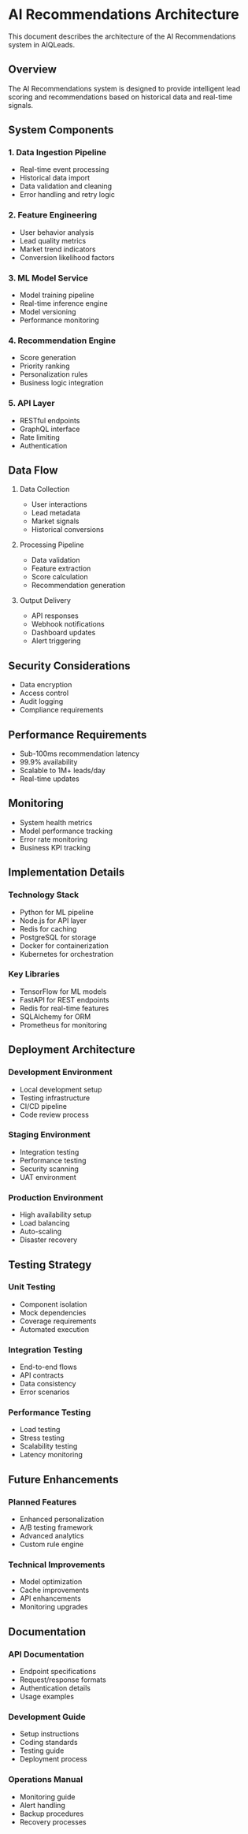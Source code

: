 # AI Recommendations Architecture

This document describes the architecture of the AI Recommendations system in AIQLeads.

## Overview
The AI Recommendations system is designed to provide intelligent lead scoring and recommendations based on historical data and real-time signals.

## System Components

### 1. Data Ingestion Pipeline
- Real-time event processing
- Historical data import
- Data validation and cleaning
- Error handling and retry logic

### 2. Feature Engineering
- User behavior analysis
- Lead quality metrics
- Market trend indicators
- Conversion likelihood factors

### 3. ML Model Service
- Model training pipeline
- Real-time inference engine
- Model versioning
- Performance monitoring

### 4. Recommendation Engine
- Score generation
- Priority ranking
- Personalization rules
- Business logic integration

### 5. API Layer
- RESTful endpoints
- GraphQL interface
- Rate limiting
- Authentication

## Data Flow
1. Data Collection
   - User interactions
   - Lead metadata
   - Market signals
   - Historical conversions

2. Processing Pipeline
   - Data validation
   - Feature extraction
   - Score calculation
   - Recommendation generation

3. Output Delivery
   - API responses
   - Webhook notifications
   - Dashboard updates
   - Alert triggering

## Security Considerations
- Data encryption
- Access control
- Audit logging
- Compliance requirements

## Performance Requirements
- Sub-100ms recommendation latency
- 99.9% availability
- Scalable to 1M+ leads/day
- Real-time updates

## Monitoring
- System health metrics
- Model performance tracking
- Error rate monitoring
- Business KPI tracking

## Implementation Details

### Technology Stack
- Python for ML pipeline
- Node.js for API layer
- Redis for caching
- PostgreSQL for storage
- Docker for containerization
- Kubernetes for orchestration

### Key Libraries
- TensorFlow for ML models
- FastAPI for REST endpoints
- Redis for real-time features
- SQLAlchemy for ORM
- Prometheus for monitoring

## Deployment Architecture

### Development Environment
- Local development setup
- Testing infrastructure
- CI/CD pipeline
- Code review process

### Staging Environment
- Integration testing
- Performance testing
- Security scanning
- UAT environment

### Production Environment
- High availability setup
- Load balancing
- Auto-scaling
- Disaster recovery

## Testing Strategy

### Unit Testing
- Component isolation
- Mock dependencies
- Coverage requirements
- Automated execution

### Integration Testing
- End-to-end flows
- API contracts
- Data consistency
- Error scenarios

### Performance Testing
- Load testing
- Stress testing
- Scalability testing
- Latency monitoring

## Future Enhancements

### Planned Features
- Enhanced personalization
- A/B testing framework
- Advanced analytics
- Custom rule engine

### Technical Improvements
- Model optimization
- Cache improvements
- API enhancements
- Monitoring upgrades

## Documentation

### API Documentation
- Endpoint specifications
- Request/response formats
- Authentication details
- Usage examples

### Development Guide
- Setup instructions
- Coding standards
- Testing guide
- Deployment process

### Operations Manual
- Monitoring guide
- Alert handling
- Backup procedures
- Recovery processes
